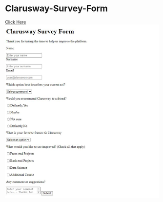 # Clarusway-Survey-Form
[Click Here](https://eyyupordueri.github.io/Clarusway-Survey-Form/)
![Click Here](intro.JPG)
